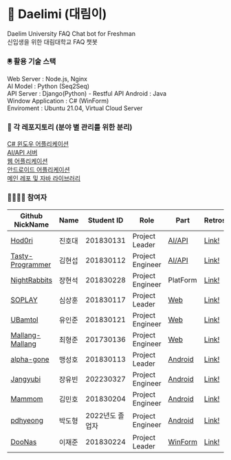 # 🤖 Daelimi (대림이)
Daelim University FAQ Chat bot for Freshman  
신입생을 위한 대림대학교 FAQ 챗봇


### 🖲️ 활용 기술 스택
Web Server : Node.js, Nginx  
AI Model : Python (Seq2Seq)  
API Server : Django(Python) - Restful API
Android : Java  
Window Application : C# (WinForm)  
Enviroment : Ubuntu 21.04, Virtual Cloud Server  


### 📂 각 레포지토리 (분야 별 관리를 위한 분리)
[C# 윈도우 어플리케이션](https://github.com/DooNas/Daelimi)  
[AI/API 서버](https://github.com/Hod0ri/Daelimi_API)  
[웹 어플리케이션](https://github.com/SOPLAY/Daelimi)  
[안드로이드 어플리케이션](https://github.com/alpha-gone/Daelimi)  
[메인 레포 및 자바 라이브러리](https://github.com/Hod0ri/Daelimi)  

### 👨‍👨‍👧‍👧 참여자
|Github NickName|Name|Student ID|Role|Part|Retrospect|
|---|---|---|---|---|---|
|[Hod0ri](https://github.com/Hod0ri)|진호대|201830131|Project Leader|[AI/API](https://github.com/Hod0ri/Daelimi_API)|[Link!](https://github.com/Hod0ri/Daelimi/blob/main/Retrospect/Hod0ri.md)|
|[Tasty-Programmer](https://github.com/Hod0ri)|김현섭|201830112|Project Engineer|[AI/API](https://github.com/Hod0ri/Daelimi_API)|[Link!](https://github.com/Hod0ri/Daelimi/blob/main/Retrospect/Tasty-Programmer.md)|
|[NightRabbits](https://github.com/NightRabbits)|장현석|201830228|Project Engineer|PlatForm|[Link!](https://github.com/Hod0ri/Daelimi/blob/main/Retrospect/NightRabbits.md)|
|[SOPLAY](https://github.com/SOPLAY)|심상훈|201830117|Project Leader|[Web](https://github.com/SOPLAY/Daelimi)|[Link!](https://github.com/Hod0ri/Daelimi/blob/main/Retrospect/SOPLAY.md)|
|[UBamtol](https://github.com/UBamtol)|유인준|201830121|Project Engineer|[Web](https://github.com/SOPLAY/Daelimi)|[Link!](https://github.com/Hod0ri/Daelimi/blob/main/Retrospect/UBamtol.md)|
|[Mallang-Mallang](https://github.com/Mallang-Mallang)|최형준|201730136|Project Engineer|[Web](https://github.com/SOPLAY/Daelimi)|[Link!](https://github.com/Hod0ri/Daelimi/blob/main/Retrospect/Mallang-Mallang.md)|
|[alpha-gone](https://github.com/alpha-gone)|맹성호|201830113|Project Leader|[Android](https://github.com/alpha-gone/Daelimi)|[Link!](https://github.com/Hod0ri/Daelimi/blob/main/Retrospect/alpha-gone.md)|
|[Jangyubi](https://github.com/Jangyubi)|장유빈|202230327|Project Engineer|[Android](https://github.com/alpha-gone/Daelimi)|[Link!](https://github.com/Hod0ri/Daelimi/blob/main/Retrospect/Jangyubi.md)|
|[Mammom](https://github.com/Mammom)|김민호|201830204|Project Engineer|[Android](https://github.com/alpha-gone/Daelimi)|[Link!](https://github.com/Hod0ri/Daelimi/blob/main/Retrospect/Mammom.md)|
|[pdhyeong](https://github.com/pdhyeong)|박도형|2022년도 졸업자|Project Engineer|[Android](https://github.com/alpha-gone/Daelimi)|[Link!](https://github.com/Hod0ri/Daelimi/blob/main/Retrospect/pdhyeong.md)|
|[DooNas](https://github.com/DooNas)|이재준|201830224|Project Leader|[WinForm](https://github.com/DooNas/Daelimi)|[Link!](https://github.com/Hod0ri/Daelimi/blob/main/Retrospect/DooNas.md)|
